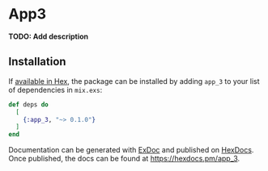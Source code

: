 # App3

**TODO: Add description**

## Installation

If [available in Hex](https://hex.pm/docs/publish), the package can be installed
by adding `app_3` to your list of dependencies in `mix.exs`:

```elixir
def deps do
  [
    {:app_3, "~> 0.1.0"}
  ]
end
```

Documentation can be generated with [ExDoc](https://github.com/elixir-lang/ex_doc)
and published on [HexDocs](https://hexdocs.pm). Once published, the docs can
be found at <https://hexdocs.pm/app_3>.

